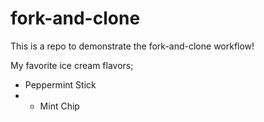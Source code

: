 # fork-and-clone

This is a repo to demonstrate the fork-and-clone workflow!

My favorite ice cream flavors;

- Peppermint Stick
- - Mint Chip
